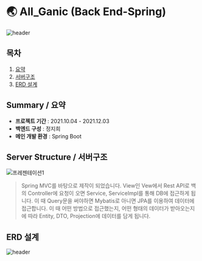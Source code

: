 # 🌏 All_Ganic (Back End-Spring)

![header](https://capsule-render.vercel.app/api?type=soft&color=auto&height=300&section=header&text=효율적이고%20일관성있는%20코드로&desc=깔끔한%20데이터%20전달에%20집중&fontSize=40&descSize=25&descAlign=65)

## 목차
1. [요약](#summary--요약)
2. [서버구조](#server-structure--서버구조)
3. [ERD 설계](#erd-설계)

## Summary / 요약
- __프로젝트 기간__ : 2021.10.04 - 2021.12.03
- __백엔드 구성__ : 정지희
- __메인 개발 환경__ : Spring Boot


## Server Structure / 서버구조
![프레젠테이션1](https://user-images.githubusercontent.com/85853167/147995935-a7cb34a9-0699-4763-ba5b-34d71b2becf6.png)
> Spring MVC를 바탕으로 제작이 되었습니다. View인 Vew에서 Rest API로 백의 Controller에 요청이 오면 Service, ServiceImpl를 통해 DB에 접근하게 됩니다.
> 이 때 Query문을 써야하면 Mybatis로 아니면 JPA를 이용하여 데이터에 접근합니다. 이 때 어떤 방법으로 접근했는지, 어떤 형태의 데이터가 받아오는지에 따라 Entity, DTO, Projection에 데이터를 담게 됩니다.


## ERD 설계

![header](https://capsule-render.vercel.app/api?type=soft&height=300&text=Hello%20World!&desc=Hello%20capsule%20render)
